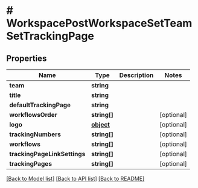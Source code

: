 # # WorkspacePostWorkspaceSetTeamSetTrackingPage

## Properties

Name | Type | Description | Notes
------------ | ------------- | ------------- | -------------
**team** | **string** |  | 
**title** | **string** |  | 
**defaultTrackingPage** | **string** |  | 
**workflowsOrder** | **string[]** |  | [optional] 
**logo** | [**object**](.md) |  | [optional] 
**trackingNumbers** | **string[]** |  | [optional] 
**workflows** | **string[]** |  | [optional] 
**trackingPageLinkSettings** | **string[]** |  | [optional] 
**trackingPages** | **string[]** |  | [optional] 

[[Back to Model list]](../../README.md#documentation-for-models) [[Back to API list]](../../README.md#documentation-for-api-endpoints) [[Back to README]](../../README.md)


